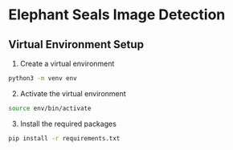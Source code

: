 # Elephant Seals Image Detection

## Virtual Environment Setup
1. Create a virtual environment
```bash
python3 -m venv env
```
2. Activate the virtual environment
```bash
source env/bin/activate
```
3. Install the required packages
```bash
pip install -r requirements.txt
```

